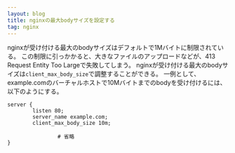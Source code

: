 ```yaml
---
layout: blog
title: nginxの最大bodyサイズを設定する
tag: nginx
---
```




nginxが受け付ける最大のbodyサイズはデフォルトで1Mバイトに制限されている。
この制限に引っかかると、大きなファイルのアップロードなどが、413 Request Entity Too Largeで失敗してしまう。
nginxが受け付ける最大のbodyサイズは`client_max_body_size`で調整することができる。
一例として、example.comのバーチャルホストで10Mバイトまでのbodyを受け付けるには、以下のようにする。

~~~~
server {
        listen 80;
        server_name example.com;
        client_max_body_size 10m;

				# 省略
}
~~~~
